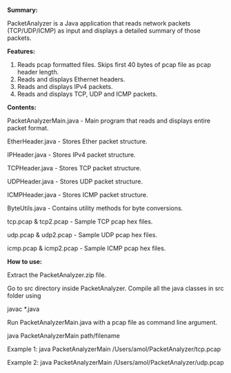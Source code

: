 **Summary:**

PacketAnalyzer is a Java application that reads network packets (TCP/UDP/ICMP) as input and displays a detailed summary of those packets.

**Features:**
1. Reads pcap formatted files. Skips first 40 bytes of pcap file as pcap header length.
2. Reads and displays Ethernet headers.
3. Reads and displays IPv4 packets.
4. Reads and displays TCP, UDP and ICMP packets.

**Contents:**

PacketAnalyzerMain.java - Main program that reads and displays entire packet format.

EtherHeader.java - Stores Ether packet structure.

IPHeader.java - Stores IPv4 packet structure.

TCPHeader.java - Stores TCP packet structure.

UDPHeader.java - Stores UDP packet structure.

ICMPHeader.java - Stores ICMP packet structure.

ByteUtils.java - Contains utility methods for byte conversions.

tcp.pcap & tcp2.pcap - Sample TCP pcap hex files.

udp.pcap & udp2.pcap - Sample UDP pcap hex files.

icmp.pcap & icmp2.pcap - Sample ICMP pcap hex files.

**How to use:**

Extract the PacketAnalyzer.zip file.

Go to src directory inside PacketAnalyzer. Compile all the java classes in src folder using

javac *.java

Run PacketAnalyzerMain.java with a pcap file as command line argument.

java PacketAnalyzerMain path/filename

Example 1: java PacketAnalyzerMain /Users/amol/PacketAnalyzer/tcp.pcap

Example 2: java PacketAnalyzerMain /Users/amol/PacketAnalyzer/udp.pcap